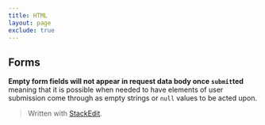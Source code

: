 ```yaml
---
title: HTML
layout: page
exclude: true
---
```

## Forms
**Empty form fields will not appear in request data body once `submit`ted** meaning that it is possible when needed to have elements of user submission come through as empty strings or `null` values to be acted upon.

> Written with [StackEdit](https://stackedit.io/).
<!--stackedit_data:
eyJoaXN0b3J5IjpbMTkxNDM5MDc2M119
-->
